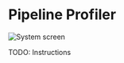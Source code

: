 # Pipeline Profiler

![System screen](https://github.com/VIDA-NYU/PipelineVis/blob/master/imgs/system.png)

TODO: Instructions
